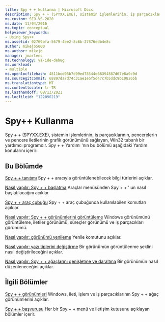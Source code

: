 ```yaml
---
title: Spy + + kullanma | Microsoft Docs
description: Spy + + (SPYXX.EXE), sistemin işlemlerinin, iş parçacıklarının, pencerelerin ve pencere iletilerinin grafik görünümünü sağlar. İlgili makalelerin bağlantıları için buraya bakın.
ms.custom: SEO-VS-2020
ms.date: 11/04/2016
ms.topic: conceptual
helpviewer_keywords:
- Using Spy++
ms.assetid: 02769bfa-5679-4ee2-8c6b-27876edb4e8c
author: mikejo5000
ms.author: mikejo
manager: jmartens
ms.technology: vs-ide-debug
ms.workload:
- multiple
ms.openlocfilehash: 4811bcd95b7d99ed78544e68394887d67e8a0c9d
ms.sourcegitcommit: 68897da7d74c31ae1ebf5d47c7b5ddc9b108265b
ms.translationtype: MT
ms.contentlocale: tr-TR
ms.lasthandoff: 08/13/2021
ms.locfileid: "122090219"
---
```

# <a name="using-spy"></a>Spy++ Kullanma
Spy + + (SPYXX.EXE), sistemin işlemlerinin, iş parçacıklarının, pencerelerin ve pencere iletilerinin grafik görünümünü sağlayan, Win32 tabanlı bir yardımcı programdır. Spy + + Yardımı 'nın bu bölümü aşağıdaki Yardım konularını içerir:

## <a name="in-this-section"></a>Bu Bölümde
 [Spy + + tanıtımı](../debugger/introducing-spy-increment.md) Spy + + aracıyla görüntülenebilecek bilgi türlerini açıklar.

 [Nasıl yapılır: Spy + + başlatma](../debugger/how-to-start-spy-increment.md) Araçlar menüsünden Spy + + ' un nasıl başlatılacağını açıklar.

 [Spy + + araç çubuğu](../debugger/spy-increment-toolbar.md) Spy + + araç çubuğunda kullanılabilen komutları açıklar.

 [Nasıl yapılır: Spy + + görünümlerini görüntüleme](../debugger/how-to-display-spy-increment-views.md) Windows görünümünü görüntüleme, iletiler görünümü, süreçler görünümü ve iş parçacıkları görünümü.

 [Nasıl yapılır: görünümü yenileme](../debugger/how-to-refresh-the-view.md) Yenile komutunu açıklar.

 [Nasıl yapılır: yazı tiplerini değiştirme](../debugger/how-to-change-fonts.md) Bir görünümün görüntülenme şeklini nasıl değiştirileceğini açıklar.

 [Nasıl yapılır: Spy + + ağaçlarını genişletme ve daraltma](../debugger/how-to-expand-and-collapse-spy-increment-trees.md) Bir görünümün nasıl düzenleneceğini açıklar.

## <a name="related-sections"></a>İlgili Bölümler
 [Spy + + görünümleri](../debugger/spy-increment-views.md) Windows, ileti, işlem ve iş parçacıklarının Spy + + ağaç görünümlerini açıklar.

 [Spy + + başvurusu](../debugger/spy-increment-reference.md) Her bir Spy + + menü ve iletişim kutusunu açıklayan bölümler içerir.
